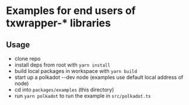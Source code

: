 # Examples for end users of txwrapper-* libraries

## Usage
 - clone repo
 - install deps from root with `yarn install`
 - build local packages in workspace with `yarn build`
 - start up a polkadot --dev node (examples use default local address of node)
 - cd into `packages/examples` (this directory)
 - run `yarn polkadot` to run the example in `src/polkadot.ts`
